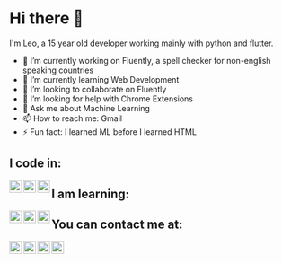 # Hi there 👋

I'm Leo, a 15 year old developer working mainly with python and flutter.

- 🔭 I’m currently working on Fluently, a spell checker for non-english speaking countries
- 🌱 I’m currently learning Web Development
- 👯 I’m looking to collaborate on Fluently
- 🤔 I’m looking for help with Chrome Extensions
- 💬 Ask me about Machine Learning
- 📫 How to reach me: Gmail
- ⚡ Fun fact: I learned ML before I learned HTML

## I code in:

<a target="_blank" href="https://www.flutter.dev/">
  <img align="left" alt="Flutter" width="22px" src="https://cdn.jsdelivr.net/npm/simple-icons@v3/icons/flutter.svg" />
</a>
<a target="_blank" href="https://www.python.org/">
  <img align="left" alt="Python" width="22px" src="https://cdn.jsdelivr.net/npm/simple-icons@v3/icons/python.svg" />
</a>
<a target="_blank" href="https://www.tensorflow.org/">
  <img align="left" alt="Tensorflow" width="22px" src="https://cdn.jsdelivr.net/npm/simple-icons@v3/icons/tensorflow.svg" />
</a>

## I am learning:

<a target="_blank">
  <img align="left" alt="HTML" width="22px" src="https://cdn.jsdelivr.net/npm/simple-icons@v3/icons/html5.svg" />
</a>
<a target="_blank">
  <img align="left" alt="CSS" width="22px" src="https://cdn.jsdelivr.net/npm/simple-icons@v3/icons/css3.svg" />
</a>
<a target="_blank">
  <img align="left" alt="JavaScript" width="22px" src="https://cdn.jsdelivr.net/npm/simple-icons@v3/icons/javascript.svg" />
</a>

## You can contact me at:


<a target="_blank" href="https://api.whatsapp.com/send?phone=5584999828379">
  <img align="left" alt="WhatsApp" width="22px" src="https://cdn.jsdelivr.net/npm/simple-icons@v3/icons/whatsapp.svg" />
</a>
<a target="_blank" href="https://www.github.com/Leo-Strijbos/">
  <img align="left" alt="GitHub" width="22px" src="https://cdn.jsdelivr.net/npm/simple-icons@v3/icons/github.svg" />
</a>
<a target="_blank" href="mailto:leostersmail@gmail.com">
  <img align="left" alt="Gmail" width="22px" src="https://cdn.jsdelivr.net/npm/simple-icons@v3/icons/gmail.svg" />
</a>
<a target="_blank" href="https://www.discord.com/channels/@me/">
  <img align="left" alt="Discord" width="22px" src="https://cdn.jsdelivr.net/npm/simple-icons@v3/icons/discord.svg" />
</a>
